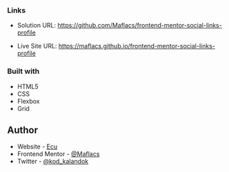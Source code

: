 ### Links

- Solution URL: https://github.com/Maflacs/frontend-mentor-social-links-profile


- Live Site URL: https://maflacs.github.io/frontend-mentor-social-links-profile



### Built with

- HTML5 
- CSS 
- Flexbox
- Grid


## Author

- Website - [Ecu](https://maflacs.github.io/portfolio/)
- Frontend Mentor - [@Maflacs](https://www.frontendmentor.io/profile/Maflacs)
- Twitter - [@kod_kalandok](https://x.com/kod_kalandok)